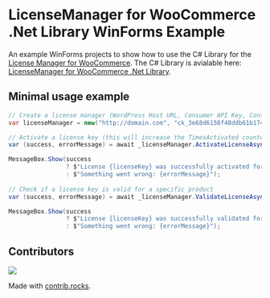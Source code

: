 # LicenseManager for WooCommerce .Net Library WinForms Example
An example WinForms projects to show how to use the C# Library for the [License Manager for WooCommerce](https://github.com/wpexpertsio/license-manager-woocommerce). The C# Library is avialable here: [LicenseManager for WooCommerce .Net Library](https://github.com/g4m3r0/LicenseManager-for-WooCommerce-.Net-Library).

## Minimal usage example
```c#
// Create a license manager (WordPress Host URL, Consumer API Key, Consumer API Secret)
var licenseManager = new("http://domain.com", "ck_3e68d6156f48ddb61b1748ca548f632b1d19d446", "cs_6a74509a3c4127bf19340ef873fd9349eca07g78");

// Activate a license key (this will increase the TimesActivated counter if successful)
var (success, errorMessage) = await _licenseManager.ActivateLicenseAsync(licenseKey, productId);

MessageBox.Show(success
                ? $"License {licenseKey} was successfully activated for product {productId}."
                : $"Something went wrong: {errorMessage}");
                
// Check if a license key is valid for a specific product
var (success, errorMessage) = await _licenseManager.ValidateLicenseAsync(licenseKey, productId);

MessageBox.Show(success
                ? $"License {licenseKey} was successfully validated for product {productId}."
                : $"Something went wrong: {errorMessage}");
```

## Contributors
<a href="https://github.com/g4m3r0/LicenseManager-for-WooCommerce-.Net-Library-Example/graphs/contributors">
  <img src="https://contrib.rocks/image?repo=g4m3r0/LicenseManager-for-WooCommerce-.Net-Library-Example" />
</a>

Made with [contrib.rocks](https://contrib.rocks).

